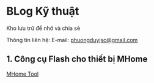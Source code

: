 # BLog Kỹ thuật
Kho lưu trữ để nhớ và chia sẻ

Thông tin liên hệ:
E-mail: phuongduyjsc@gmail.com

## 1. Công cụ Flash cho thiết bị MHome
<a href="https://3mhousing.github.io/MHome-Tool/">MHome Tool</a>


